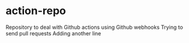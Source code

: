 # action-repo
Repository to deal with Github actions using Github webhooks 
Trying to send pull requests
Adding another line
